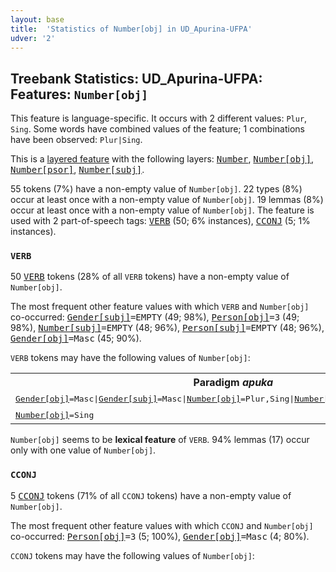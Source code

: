 ```yaml
---
layout: base
title:  'Statistics of Number[obj] in UD_Apurina-UFPA'
udver: '2'
---
```


## Treebank Statistics: UD_Apurina-UFPA: Features: `Number[obj]`

This feature is language-specific.
It occurs with 2 different values: `Plur`, `Sing`.
Some words have combined values of the feature; 1 combinations have been observed: `Plur|Sing`.

This is a <a href="../../u/overview/feat-layers.html">layered feature</a> with the following layers: <tt><a href="apu_ufpa-feat-Number.html">Number</a></tt>, <tt><a href="apu_ufpa-feat-Number-obj.html">Number[obj]</a></tt>, <tt><a href="apu_ufpa-feat-Number-psor.html">Number[psor]</a></tt>, <tt><a href="apu_ufpa-feat-Number-subj.html">Number[subj]</a></tt>.

55 tokens (7%) have a non-empty value of `Number[obj]`.
22 types (8%) occur at least once with a non-empty value of `Number[obj]`.
19 lemmas (8%) occur at least once with a non-empty value of `Number[obj]`.
The feature is used with 2 part-of-speech tags: <tt><a href="apu_ufpa-pos-VERB.html">VERB</a></tt> (50; 6% instances), <tt><a href="apu_ufpa-pos-CCONJ.html">CCONJ</a></tt> (5; 1% instances).

### `VERB`

50 <tt><a href="apu_ufpa-pos-VERB.html">VERB</a></tt> tokens (28% of all `VERB` tokens) have a non-empty value of `Number[obj]`.

The most frequent other feature values with which `VERB` and `Number[obj]` co-occurred: <tt><a href="apu_ufpa-feat-Gender-subj.html">Gender[subj]</a></tt><tt>=EMPTY</tt> (49; 98%), <tt><a href="apu_ufpa-feat-Person-obj.html">Person[obj]</a></tt><tt>=3</tt> (49; 98%), <tt><a href="apu_ufpa-feat-Number-subj.html">Number[subj]</a></tt><tt>=EMPTY</tt> (48; 96%), <tt><a href="apu_ufpa-feat-Person-subj.html">Person[subj]</a></tt><tt>=EMPTY</tt> (48; 96%), <tt><a href="apu_ufpa-feat-Gender-obj.html">Gender[obj]</a></tt><tt>=Masc</tt> (45; 90%).

`VERB` tokens may have the following values of `Number[obj]`:


<table>
  <tr><th>Paradigm <i>apuka</i></th><th><tt>Plur,Sing</tt></th><th><tt>Sing</tt></th></tr>
  <tr><td><tt><tt><a href="apu_ufpa-feat-Gender-obj.html">Gender[obj]</a></tt><tt>=Masc</tt>|<tt><a href="apu_ufpa-feat-Gender-subj.html">Gender[subj]</a></tt><tt>=Masc</tt>|<tt><a href="apu_ufpa-feat-Number-obj.html">Number[obj]</a></tt><tt>=Plur,Sing</tt>|<tt><a href="apu_ufpa-feat-Number-subj.html">Number[subj]</a></tt><tt>=Sing</tt>|<tt><a href="apu_ufpa-feat-Person-subj.html">Person[subj]</a></tt><tt>=3</tt></tt></td><td><em>apukary</em></td><td></td></tr>
  <tr><td><tt><tt><a href="apu_ufpa-feat-Number-obj.html">Number[obj]</a></tt><tt>=Sing</tt></tt></td><td></td><td><em>apukary</em></td></tr>
</table>

`Number[obj]` seems to be **lexical feature** of `VERB`. 94% lemmas (17) occur only with one value of `Number[obj]`.

### `CCONJ`

5 <tt><a href="apu_ufpa-pos-CCONJ.html">CCONJ</a></tt> tokens (71% of all `CCONJ` tokens) have a non-empty value of `Number[obj]`.

The most frequent other feature values with which `CCONJ` and `Number[obj]` co-occurred: <tt><a href="apu_ufpa-feat-Person-obj.html">Person[obj]</a></tt><tt>=3</tt> (5; 100%), <tt><a href="apu_ufpa-feat-Gender-obj.html">Gender[obj]</a></tt><tt>=Masc</tt> (4; 80%).

`CCONJ` tokens may have the following values of `Number[obj]`:


